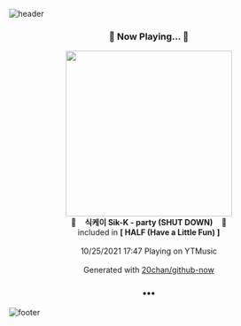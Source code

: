 ![header](https://capsule-render.vercel.app/api?type=wave&height=170&section=header&text=Hi.%20I'm%20SHIFT&fontColor=090707&fontAlignX=45&fontAlignY=65&fontSize=100)

<h3 align="center">🎵 Now Playing... 🎵</h3>
<p align="center">
  <a href="https://music.youtube.com/watch?v=jhnTY4Dp4Lg">
    <img width="300" src="https://lh3.googleusercontent.com/9nrpxed3lKVTImN0qRGbeJhanyH3xFbmchcMVvO8hlEJAxBdh9q4XwqlN_OIyuEJYEuX2qqJ1-0lVHAqjw">
  </a>
  <br>
  🎵&nbsp&nbsp&nbsp <b>식케이 Sik-K - party (SHUT DOWN)</b> &nbsp&nbsp&nbsp🎵
  <br>
  included in <b>[ HALF (Have a Little Fun) ]</b>
  
  <br />
  <br />
  10/25/2021 17:47 Playing on YTMusic
  <br />
  <br />
  Generated with <a href="https://github.com/20chan/github-now">20chan/github-now</a>
</p>

<h3 align="center">•••</h3>

![footer](https://capsule-render.vercel.app/api?type=wave&height=150&section=footer)
